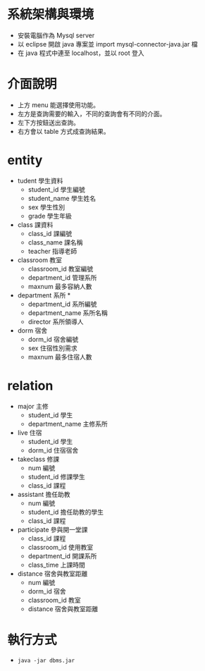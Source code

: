 # 系統架構與環境
  * 安裝電腦作為 Mysql server 
  * 以 eclipse 開啟 java 專案並 import mysql-connector-java.jar 檔
  * 在 java 程式中連至 localhost，並以 root 登入
  
# 介面說明 
  * 上方 menu 能選擇使用功能。 
  * 左方是查詢需要的輸入，不同的查詢會有不同的介面。
  * 左下方按鈕送出查詢。
  * 右方會以 table 方式成查詢結果。
  
# entity
  * tudent 學生資料   
    * student_id 學生編號   
    * student_name 學生姓名   
    * sex 學生性別   
    * grade 學生年級   
  * class 課資料 
    * class_id 課編號 
    * class_name 課名稱 
    * teacher 指導老師 
  * classroom 教室 
    * classroom_id 教室編號 
    * department_id 管理系所 
    * maxnum 最多容納人數 
  * department 系所 * 
    * department_id 系所編號 
    * department_name 系所名稱 
    * director 系所領導人 
  * dorm 宿舍 
    * dorm_id 宿舍編號 
    * sex 住宿性別需求 
    * maxnum 最多住宿人數 
    
# relation
  * major 主修 
    * student_id 學生 
    * department_name 主修系所
  * live 住宿 
    * student_id 學生 
    * dorm_id 住宿宿舍
  * takeclass 修課 
    * num 編號 
    * student_id 修課學生 
    * class_id 課程 
  * assistant 擔任助教 
    * num 編號 
    * student_id 擔任助教的學生 
    * class_id 課程 
  * participate 參與開一堂課 
    * class_id 課程 
    * classroom_id 使用教室 
    * department_id 開課系所 
    * class_time 上課時間 
  * distance 宿舍與教室距離 
    * num 編號 
    * dorm_id 宿舍 
    * classroom_id 教室 
    * distance 宿舍與教室距離 
  
# 執行方式
   * `java -jar dbms.jar`
